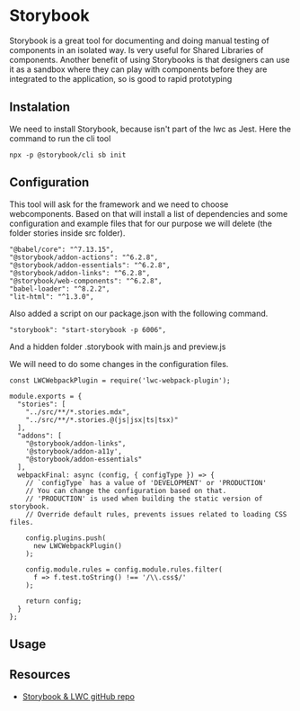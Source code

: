 # Storybook

Storybook is a great tool for documenting and doing manual testing of components in an isolated way. Is very useful for Shared Libraries of components.
Another benefit of using Storybooks is that designers can use it as a sandbox where they can play with components before they are integrated to the application, so is good to rapid prototyping 


## Instalation
We need to install Storybook, because isn't part of the lwc as Jest. Here the command to run the cli tool

````
npx -p @storybook/cli sb init
`````

## Configuration

This tool will ask for the framework and we need to choose webcomponents. Based on that will install a list of dependencies and some configuration and example files that for our purpose we will delete (the folder stories inside src folder).

    "@babel/core": "^7.13.15",
    "@storybook/addon-actions": "^6.2.8",
    "@storybook/addon-essentials": "^6.2.8",
    "@storybook/addon-links": "^6.2.8",
    "@storybook/web-components": "^6.2.8",
    "babel-loader": "^8.2.2",
    "lit-html": "^1.3.0",

Also added a script on our package.json  with the following command. 

    "storybook": "start-storybook -p 6006",


And a hidden folder .storybook with main.js and preview.js

We will need to do some changes in the configuration files.

````
const LWCWebpackPlugin = require('lwc-webpack-plugin');

module.exports = {
  "stories": [
    "../src/**/*.stories.mdx",
    "../src/**/*.stories.@(js|jsx|ts|tsx)"
  ],
  "addons": [
    "@storybook/addon-links",
    '@storybook/addon-a11y',
    "@storybook/addon-essentials"
  ],
  webpackFinal: async (config, { configType }) => {
    // `configType` has a value of 'DEVELOPMENT' or 'PRODUCTION'
    // You can change the configuration based on that.
    // 'PRODUCTION' is used when building the static version of storybook.
    // Override default rules, prevents issues related to loading CSS files.
    
    config.plugins.push(
      new LWCWebpackPlugin()
    );

    config.module.rules = config.module.rules.filter(
      f => f.test.toString() !== '/\\.css$/'
    );   
    
    return config;
  }
};

````

## Usage



## Resources

* [Storybook & LWC gitHub repo](https://github.com/LWC-Essentials/storybook)
